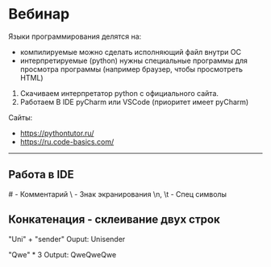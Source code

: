# Вебинар

Языки программирования делятся на:
- компилируемые
	можно сделать исполняющий файл внутри ОС
- интерпретируемые (python)
	нужны специальные программы для просмотра программы (например браузер, чтобы просмотреть HTML)

1. Скачиваем интерпретатор python с официального сайта.
2. Работаем В IDE pyCharm или VSCode (приоритет имеет pyCharm)

Сайты:
- https://pythontutor.ru/
- https://ru.code-basics.com/
***
## Работа в IDE
\# - Комментарий
\\ - Знак экранирования
\\n, \\t - Спец символы

## Конкатенация - склеивание двух строк
"Uni" + "sender"
Ouput:
Unisender

"Qwe" * 3
Output:
QweQweQwe